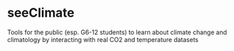 # seeClimate
Tools for the public (esp. G6-12 students) to learn about climate change and climatology by interacting with real CO2 and temperature datasets
